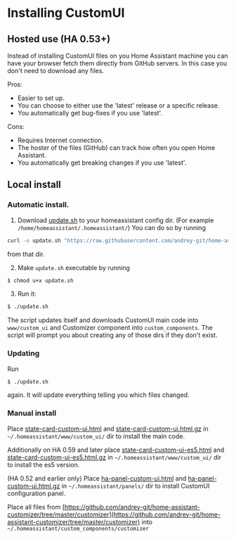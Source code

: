 # Installing CustomUI

## Hosted use (HA 0.53+)

Instead of installing CustomUI files on you Home Assistant machine you can have your browser fetch them directly from GitHub servers. In this case you don't need to download any files.

Pros:
*   Easier to set up.
*   You can choose to either use the 'latest' release or a specific release.
*   You automatically get bug-fixes if you use 'latest'.

Cons:
*   Requires Internet connection.
*   The hoster of the files (GitHub) can track how often you open Home Assistant.
*   You automatically get breaking changes if you use 'latest'.

## Local install

### Automatic install.

1) Download [update.sh](../update.sh) to your homeassistant config dir. (For example `/home/homeassistant/.homeassistant/`)
You can do so by running
```bash
curl -o update.sh "https://raw.githubusercontent.com/andrey-git/home-assistant-custom-ui/master/update.sh?raw=true"
```
from that dir.

2) Make `update.sh` executable by running
```bash
$ chmod u+x update.sh
```
3) Run it:
```bash
$ ./update.sh
```

The script updates itself and downloads CustomUI main code into `www/custom_ui` and Customizer component into `custom_components`. The script will prompt you about creating any of those dirs if they don't exist.

### Updating
Run
```bash
$ ./update.sh
```
again. It will update everything telling you which files changed.

### Manual install

Place [state-card-custom-ui.html](../state-card-custom-ui.html?raw=true) and [state-card-custom-ui.html.gz](../state-card-custom-ui.html.gz?raw=true) in `~/.homeassistant/www/custom_ui/` dir to install the main code.

Additionally on HA 0.59 and later place [state-card-custom-ui-es5.html](../state-card-custom-ui-es5.html?raw=true) and [state-card-custom-ui-es5.html.gz](../state-card-custom-ui-es5.html.gz?raw=true) in `~/.homeassistant/www/custom_ui/` dir to install the es5 version.

(HA 0.52 and earlier only) Place [ha-panel-custom-ui.html](../ha-panel-custom-ui.html?raw=true) and [ha-panel-custom-ui.html.gz](../ha-panel-custom-ui.html.gz?raw=true) in `~/.homeassistant/panels/` dir to install CustomUI configuration panel.

Place all files from [https://github.com/andrey-git/home-assistant-customizer/tree/master/customizer](https://github.com/andrey-git/home-assistant-customizer/tree/master/customizer) into `~/.homeassistant/custom_components/customizer`
